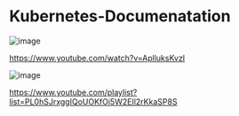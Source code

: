 # Kubernetes-Documenatation

![image](https://user-images.githubusercontent.com/99332618/228067997-b2345cfc-9376-4439-aa36-76e5fecdd8cf.png)

https://www.youtube.com/watch?v=AplluksKvzI

![image](https://user-images.githubusercontent.com/99332618/228070765-ccaa92bd-12c8-4b06-b967-388b5550a014.png)

https://www.youtube.com/playlist?list=PL0hSJrxggIQoUOKfOi5W2EIl2rKkaSP8S
